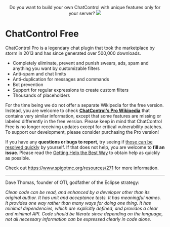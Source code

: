 <p align="center">
  Do you want to build your own ChatControl with unique features only for your server?
  <a href="https://mineacademy.org/gh-join">
    <img src="https://i.imgur.com/SuIyaDV.png" />
  </a>
</p>

# ChatControl Free
ChatControl Pro is a legendary chat plugin that took the marketplace by storm in 2013 and has since generated over 500,000 downloads.

* Completely eliminate, prevent and punish swears, ads, spam and anything you want by customizable filters
* Anti-spam and chat limits
* Anti-duplication for messages and commands
* Bot prevention
* Support for regular expressions to create custom filters
* Thousands of placeholders

For the time being we do not offer a separate Wikipedia for the free version. Instead, you are welcome to check **[ChatControl's Pro Wikipedia](https://github.com/kangarko/ChatControl-Pro/wiki)** that contains very similar information, except that some features are missing or labeled differently in the free version. Please keep in mind that ChatControl Free is no longer receiving updates except for critical vulnerability patches. To support our development, please consider purchasing the Pro version!

If you have any **questions or bugs to report**, try seeing if [those can be resolved quickly](https://github.com/kangarko/ChatControl-Pro/wiki/Frequently-Asked-Questions) by yourself. If that does not help, you are welcome to **fill an issue**. Please read the [Getting Help the Best Way](https://github.com/kangarko/ChatControl-Pro/wiki/Getting-Help-the-Right-Way) to obtain help as quickly as possible.

Check out https://www.spigotmc.org/resources/271 for more information.

<hr>

Dave Thomas, founder of OTI, godfather of the Eclipse strategy:

<i>Clean code can be read, and enhanced by a developer other than its original author. It has unit and acceptance tests. It has meaningful names. It provides one way rather than many ways for doing one thing. It has minimal dependencies, which are explicitly defined, and provides a clear and minimal API. Code should be literate since depending on the language, not all necessary information can be expressed clearly in code alone.</i>
